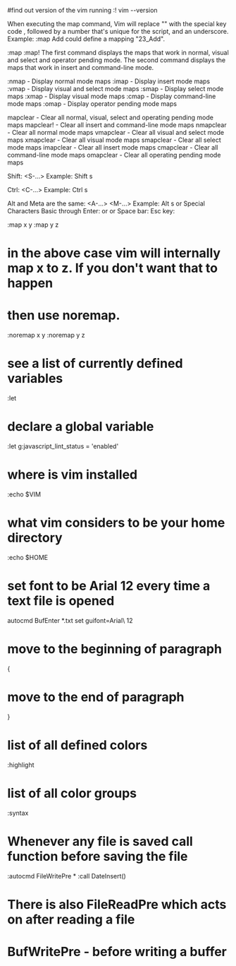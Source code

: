 #find out version of the vim running
:! vim --version

When executing the map command, Vim will replace "<SID>" with the special
key code <SNR>, followed by a number that's unique for the script, and an
underscore.  Example:
	:map <SID>Add
could define a mapping "<SNR>23_Add".



:map
:map!
The first command displays the maps that work in normal, visual and select and operator pending mode. The second command displays the maps that work in insert and command-line mode.


:nmap - Display normal mode maps
:imap - Display insert mode maps
:vmap - Display visual and select mode maps
:smap - Display select mode maps
:xmap - Display visual mode maps
:cmap - Display command-line mode maps
:omap - Display operator pending mode maps


mapclear  - Clear all normal, visual, select and operating pending mode maps
mapclear! - Clear all insert and command-line mode maps
nmapclear - Clear all normal mode maps
vmapclear - Clear all visual and select mode maps
xmapclear - Clear all visual mode maps
smapclear - Clear all select mode maps
imapclear - Clear all insert mode maps
cmapclear - Clear all command-line mode maps
omapclear - Clear all operating pending mode maps



Shift: <S-...>
Example: Shift s
<S-s>

Ctrl: <C-...>
Example: Ctrl s
<C-s>

Alt and Meta are the same: <A-...> <M-...>
Example: Alt s
<A-s> or <M-s>
Special Characters
Basic
<F1> through <F12>
Enter: <CR> or <Enter> or <Return>
Space bar: <Space>
Esc key: <Esc>


:map x y
:map y z
# in the above case vim will internally map x to z. If you don't want that to happen
# then use noremap.
:noremap x y
:noremap y z


# see a list of currently defined variables
:let

# declare a global variable
:let g:javascript_lint_status = 'enabled'


# where is vim installed
:echo $VIM

# what vim considers to be your home directory
:echo $HOME

# set font to be Arial 12 every time a text file is opened
autocmd BufEnter *.txt set guifont=Arial\ 12

# move to the beginning of paragraph
{

# move to the end of paragraph
}


# list of all defined colors
:highlight

# list of all color groups
:syntax

# Whenever any file is saved call function before saving the file
:autocmd FileWritePre * :call DateInsert()<CR>
# There is also FileReadPre which acts on after reading a file
# BufWritePre - before writing a buffer

